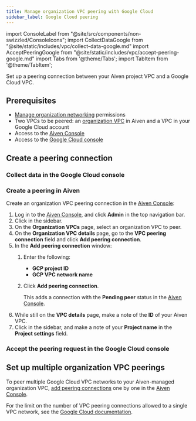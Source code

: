 ```yaml
---
title: Manage organization VPC peering with Google Cloud
sidebar_label: Google Cloud peering
---
```


import ConsoleLabel from "@site/src/components/non-swizzled/ConsoleIcons";
import CollectDataGoogle from "@site/static/includes/vpc/collect-data-google.md"
import AcceptPeeringGoogle from "@site/static/includes/vpc/accept-peering-google.md"
import Tabs from '@theme/Tabs';
import TabItem from '@theme/TabItem';

Set up a peering connection between your Aiven project VPC and a Google Cloud VPC.

## Prerequisites

- [Manage organization networking](/docs/platform/concepts/permissions#organization-permissions)
  permissions
- Two VPCs to be peered: an
  [organization VPC](/docs/platform/howto/manage-organization-vpc#create-an-organization-vpc)
  in Aiven and a VPC in your Google Cloud account
- Access to the [Aiven Console](https://console.aiven.io/)
- Access to the [Google Cloud console](https://console.cloud.google.com/)

## Create a peering connection

### Collect data in the Google Cloud console

<CollectDataGoogle/>

### Create a peering in Aiven

Create an organization VPC peering connection in the [Aiven Console](https://console.aiven.io/):

1. Log in to the [Aiven Console](https://console.aiven.io/), and click **Admin** in the
   top navigation bar.
1. Click <ConsoleLabel name="organizationvpcs"/> in the sidebar.
1. On the **Organization VPCs** page, select an organization VPC to peer.
1. On the **Organization VPC details** page, go to the **VPC peering connection** field and
   click **Add peering connection**.
1. In the **Add peering connection** window:
   1. Enter the following:
      - **GCP project ID**
      - **GCP VPC network name**
   1. Click **Add peering connection**.

      This adds a connection with the **Pending peer** status in the
      [Aiven Console](https://console.aiven.io/).
1. While still on the **VPC details** page, make a note of the **ID** of your Aiven VPC.
1. Click <ConsoleLabel name="service settings"/> in the sidebar, and make a note of your
   **Project name** in the **Project settings** field.

### Accept the peering request in the Google Cloud console

<AcceptPeeringGoogle/>

## Set up multiple organization VPC peerings

To peer multiple Google Cloud VPC networks to your Aiven-managed organization VPC,
[add peering connections](/docs/platform/howto/manage-org-vpc-peering-google#create-a-peering-connection)
one by one in the [Aiven Console](https://console.aiven.io).

For the limit on the number of VPC peering connections allowed to a single VPC network,
see the [Google Cloud documentation](https://cloud.google.com/vpc/docs/quota).
